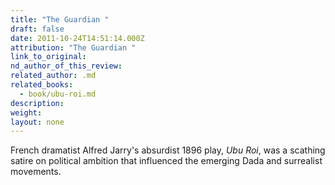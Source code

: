 ```yaml
---
title: "The Guardian "
draft: false
date: 2011-10-24T14:51:14.000Z
attribution: "The Guardian "
link_to_original:
nd_author_of_this_review:
related_author: .md
related_books:
  - book/ubu-roi.md
description:
weight:
layout: none
---
```

French dramatist Alfred Jarry's absurdist 1896 play, *Ubu Roi*, was a scathing satire on political ambition that influenced the emerging Dada and surrealist movements.

